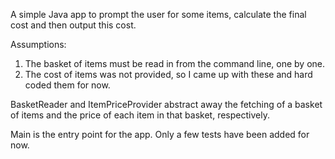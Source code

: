 A simple Java app to prompt the user for some items, calculate the final cost and then output this cost.

Assumptions:
1. The basket of items must be read in from the command line, one by one.
2. The cost of items was not provided, so I came up with these and hard coded them for now.

BasketReader and ItemPriceProvider abstract away the fetching of a basket of items and the price of each item in that basket, respectively.

Main is the entry point for the app. Only a few tests have been added for now.
